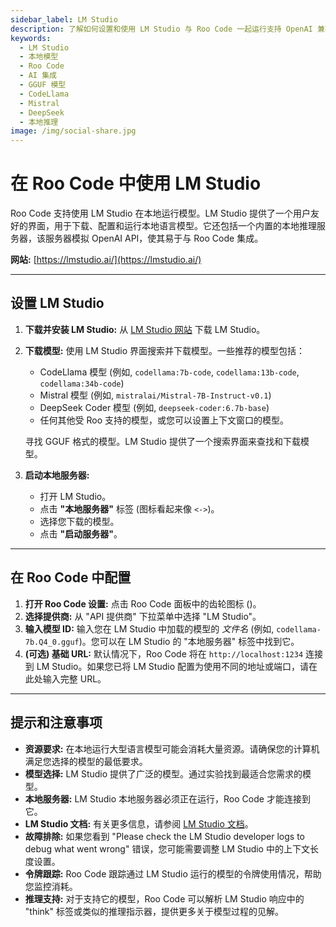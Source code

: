 ```yaml
---
sidebar_label: LM Studio
description: 了解如何设置和使用 LM Studio 与 Roo Code 一起运行支持 OpenAI 兼容 API 的本地语言模型。
keywords:
  - LM Studio
  - 本地模型
  - Roo Code
  - AI 集成
  - GGUF 模型
  - CodeLlama
  - Mistral
  - DeepSeek
  - 本地推理
image: /img/social-share.jpg
---
```


# 在 Roo Code 中使用 LM Studio

Roo Code 支持使用 LM Studio 在本地运行模型。LM Studio 提供了一个用户友好的界面，用于下载、配置和运行本地语言模型。它还包括一个内置的本地推理服务器，该服务器模拟 OpenAI API，使其易于与 Roo Code 集成。

**网站:** [https://lmstudio.ai/](https://lmstudio.ai/)

---

## 设置 LM Studio

1.  **下载并安装 LM Studio:** 从 [LM Studio 网站](https://lmstudio.ai/) 下载 LM Studio。
2.  **下载模型:** 使用 LM Studio 界面搜索并下载模型。一些推荐的模型包括：
    *   CodeLlama 模型 (例如, `codellama:7b-code`, `codellama:13b-code`, `codellama:34b-code`)
    *   Mistral 模型 (例如, `mistralai/Mistral-7B-Instruct-v0.1`)
    *   DeepSeek Coder 模型 (例如, `deepseek-coder:6.7b-base`)
    * 任何其他受 Roo 支持的模型，或您可以设置上下文窗口的模型。

    寻找 GGUF 格式的模型。LM Studio 提供了一个搜索界面来查找和下载模型。
3.  **启动本地服务器:** 
    *   打开 LM Studio。
    *   点击 **"本地服务器"** 标签 (图标看起来像 `<->`)。
    *   选择您下载的模型。
    *   点击 **"启动服务器"**。

---

## 在 Roo Code 中配置

1.  **打开 Roo Code 设置:** 点击 Roo Code 面板中的齿轮图标 (<Codicon name="gear" />)。
2.  **选择提供商:** 从 "API 提供商" 下拉菜单中选择 "LM Studio"。
3.  **输入模型 ID:** 输入您在 LM Studio 中加载的模型的 *文件名* (例如, `codellama-7b.Q4_0.gguf`)。您可以在 LM Studio 的 "本地服务器" 标签中找到它。
4.  **(可选) 基础 URL:** 默认情况下，Roo Code 将在 `http://localhost:1234` 连接到 LM Studio。如果您已将 LM Studio 配置为使用不同的地址或端口，请在此处输入完整 URL。

---

## 提示和注意事项

*   **资源要求:** 在本地运行大型语言模型可能会消耗大量资源。请确保您的计算机满足您选择的模型的最低要求。
*   **模型选择:** LM Studio 提供了广泛的模型。通过实验找到最适合您需求的模型。
*   **本地服务器:** LM Studio 本地服务器必须正在运行，Roo Code 才能连接到它。
*   **LM Studio 文档:** 有关更多信息，请参阅 [LM Studio 文档](https://lmstudio.ai/docs)。
*   **故障排除:** 如果您看到 "Please check the LM Studio developer logs to debug what went wrong" 错误，您可能需要调整 LM Studio 中的上下文长度设置。
*   **令牌跟踪:** Roo Code 跟踪通过 LM Studio 运行的模型的令牌使用情况，帮助您监控消耗。
*   **推理支持:** 对于支持它的模型，Roo Code 可以解析 LM Studio 响应中的 "think" 标签或类似的推理指示器，提供更多关于模型过程的见解。

